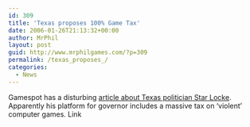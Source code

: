 ```yaml
---
id: 309
title: 'Texas proposes 100% Game Tax'
date: 2006-01-26T21:13:32+00:00
author: MrPhil
layout: post
guid: http://www.mrphilgames.com/?p=309
permalink: /texas_proposes_/
categories:
  - News
---
```

Gamespot has a disturbing [article about Texas politician Star Locke](http://www.gamespot.com/news/6143114.html). Apparently his platform for governor includes a massive tax on &#8216;violent&#8217; computer games. Link